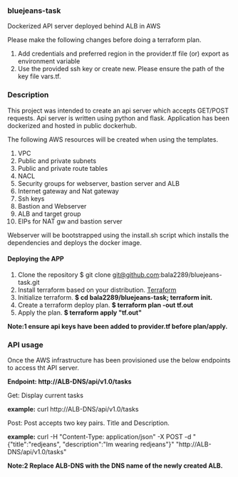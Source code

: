 ### bluejeans-task
Dockerized API server deployed behind ALB in AWS

Please make the following changes before doing a terraform plan.

1. Add credentials and preferred region in the provider.tf file (or) export as environment variable
2. Use the provided ssh key or create new. Please ensure the path of the key file vars.tf.

### Description

  This project was intended to create an api server which accepts GET/POST requests. Api server is written using python and flask. Application has been dockerized and hosted in public dockerhub. 
  
  The following AWS resources will be created when using the templates.
  1. VPC
  2. Public and private subnets
  3. Public and private route tables
  4. NACL
  5. Security groups for webserver, bastion server and ALB
  6. Internet gateway and Nat gateway
  7. Ssh keys
  8. Bastion and Webserver
  9. ALB and target group
  10. EIPs for NAT gw and bastion server
  
Webserver will be bootstrapped using the install.sh script which installs the dependencies and deploys the docker image.


#### Deploying the APP

1. Clone the repository 
  $ git clone  git@github.com:bala2289/bluejeans-task.git
2. Install terraform based on your distribution. [Terraform](https://www.terraform.io/intro/getting-started/install.html)
3. Initialize terraform.
    **$ cd bala2289/bluejeans-task; terraform init.**
4. Create a terraform deploy plan.
    **$ terraform plan -out tf.out**
5. Apply the plan.
    **$ terraform apply "tf.out"**

**Note:1 ensure api keys have been added to provider.tf before plan/apply.**


### API usage

  Once the AWS infrastructure has been provisioned use the below endpoints to access tht API server.

**Endpoint: http://ALB-DNS/api/v1.0/tasks**

Get:  Display current tasks

**example:** curl http://ALB-DNS/api/v1.0/tasks

Post:  Post accepts two key pairs. Title and Description.

**example:** curl -H "Content-Type: application/json" -X POST -d "{\"title\":\"redjeans\", \"description\":\"Im wearing redjeans\"}" "http://ALB-DNS/api/v1.0/tasks"

**Note:2 Replace ALB-DNS with the DNS name of the newly created ALB.**

